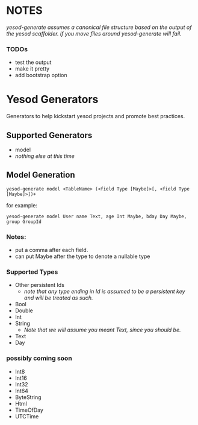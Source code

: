 # NOTES

*yesod-generate assumes a canonical file structure based on the output of the yesod scaffolder.  if you move files around yesod-generate will fail.*
### TODOs

* test the output
* make it pretty
* add bootstrap option

# Yesod Generators

Generators to help kickstart yesod projects and promote best practices.

## Supported Generators

* model
* *nothing else at this time*

## Model Generation

    yesod-generate model <TableName> (<field Type [Maybe]>[, <field Type [Maybe]>])+

for example:

    yesod-generate model User name Text, age Int Maybe, bday Day Maybe, group GroupId

### Notes:

* put a comma after each field.
* can put Maybe after the type to denote a nullable type

### Supported Types

* Other persistent Ids
    * *note that any type ending in Id is assumed to be a persistent key and will be treated as such.*
* Bool 
* Double 
* Int 
* String  
    * *Note that we will assume you meant Text, since you should be.*
* Text 
* Day

### possibly coming soon

* Int8 
* Int16 
* Int32 
* Int64 
* ByteString 
* Html 
* TimeOfDay 
* UTCTime 
